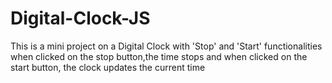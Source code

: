 # Digital-Clock-JS
This is a mini project on a Digital Clock with 'Stop' and 'Start' functionalities
when clicked on the stop button,the time stops and when clicked on the start button, the clock updates the current time
